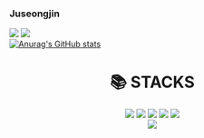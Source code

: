 ### Juseongjin
<a href="mailto:cyse3062@naver.com" target="_blank"><img src="https://img.shields.io/badge/Naver-EA4335?style=flat-square&logo=Naver&logoColor=white"/></a>
<a href="https://github.com/juseongjin" target="_blank"><img src="https://img.shields.io/badge/github-181717?style=flat-square&logo=github&logoColor=white"/></a><br>
[![Anurag's GitHub stats](https://github-readme-stats.vercel.app/api?username=juseongjin&show_icons=true&theme=tokyonight)](https://github.com/anuraghazra/github-readme-stats)
<div align=center><h1>📚 STACKS</h1></div>
<div align=center>
<a href="#" target="_blank"><img src="https://img.shields.io/badge/HTML-blue?style=plastic&logo=appveyor&logoColor=E95420"/></a>
<a href="#" target="_blank"><img src="https://img.shields.io/badge/CSS-red?style=plastic&logo=appveyor&logoColor=1572B6"/></a>
<a href="#" target="_blank"><img src="https://img.shields.io/badge/Python-white?style=plastic&logo=appveyor&logoColor=3776AB"/></a>
<a href="#" target="_blank"><img src="https://img.shields.io/badge/C++-purple?style=plastic&logo=appveyor&logoColor=00599C"/></a>
<a href="#" target="_blank"><img src="https://img.shields.io/badge/C-purple?style=plastic&logo=appveyor&logoColor=A8B9CC"/></a>

<br>
<div align=center>
<a href="#" target="_blank"><img src="https://img.shields.io/badge/Ubuntu-white?style=plastic&logo=appveyor&logoColor=E95420"/></a>
<br>
